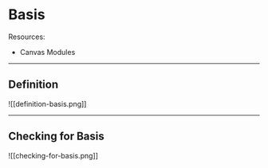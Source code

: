 # Basis

Resources:
- Canvas Modules

---

## Definition

![[definition-basis.png]]

---

## Checking for Basis

![[checking-for-basis.png]]